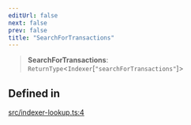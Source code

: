 ```yaml
---
editUrl: false
next: false
prev: false
title: "SearchForTransactions"
---
```


> **SearchForTransactions**: `ReturnType`\<`Indexer`\[`"searchForTransactions"`\]\>

## Defined in

[src/indexer-lookup.ts:4](https://github.com/algorandfoundation/algokit-utils-ts/blob/e57e96ab17213653e656688e8d7251c0107554cf/src/indexer-lookup.ts#L4)
